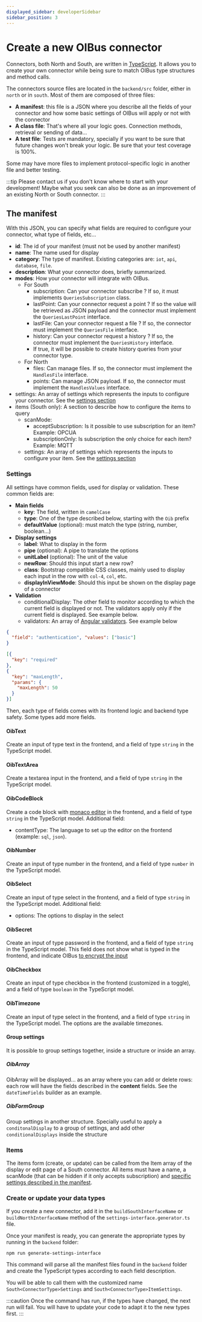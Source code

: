 ```yaml
---
displayed_sidebar: developerSidebar
sidebar_position: 3
---
```


# Create a new OIBus connector
Connectors, both North and South, are written in [TypeScript](https://www.typescriptlang.org/). It allows you to create your
own connector while being sure to match OIBus type structures and method calls.

The connectors source files are located in the `backend/src` folder, either in `north` or in `south`. Most of them are
composed of three files:
- **A manifest**: this file is a JSON where you describe all the fields of your connector and how some basic settings of OIBus
will apply or not with the connector
- **A class file**: That's where all your logic goes. Connection methods, retrieval or sending of data...
- **A test file**: Tests are mandatory, specially if you want to be sure that future changes won't break your logic. Be sure
that your test coverage is 100%.

Some may have more files to implement protocol-specific logic in another file and better testing.

:::tip
Please contact us if you don't know where to start with your development! Maybe what you seek can also be done as an 
improvement of an existing North or South connector.
:::

## The manifest
With this JSON, you can specify what fields are required to configure your connector, what type of fields, etc...
- **id**: The id of your manifest (must not be used by another manifest)
- **name**: The name used for display
- **category**: The type of manifest. Existing categories are: `iot`, `api`, `database`, `file`. 
- **description**: What your connector does, briefly summarized.
- **modes**: How your connector will integrate with OIBus.
  - For South
    - subscription: Can your connector subscribe ? If so, it must implements `QueriesSubscription` class. 
    - lastPoint: Can your connector request a point ? If so the value will be retrieved as JSON payload and the connector must implement the `QueriesLastPoint` interface.
    - lastFile: Can your connector request a file ? If so, the connector must implement the `QueriesFile` interface.
    - history: Can your connector request a history ? If so, the connector must implement the `QueriesHistory` interface. 
    - If true, it will be possible to create history queries from your connector type.
  - For North
    - files: Can manage files. If so, the connector must implement the `HandlesFile` interface.
    - points: Can manage JSON payload. If so, the connector must implement the `HandlesValues` interface.
- settings: An array of settings which represents the inputs to configure your connector. See the [settings section](#settings)
- items (South only): A section to describe how to configure the items to query
  - scanMode:
    - acceptSubscription: Is it possible to use subscription for an item? Example: OPCUA
    - subscriptionOnly: Is subscription the only choice for each item? Example: MQTT 
  - settings: An array of settings which represents the inputs to configure your item. See the [settings section](#settings)

### Settings
All settings have common fields, used for display or validation. These common fields are:
- **Main fields**
  - **key**: The field, written in `camelCase`
  - **type**: One of the type described below, starting with the `Oib` prefix
  - **defaultValue** (optional): must match the type (string, number, boolean...)
- **Display settings**
  - **label**: What to display in the form 
  - **pipe** (optional): A pipe to translate the options
  - **unitLabel** (optional): The unit of the value
  - **newRow**: Should this input start a new row?
  - **class**: Bootstrap compatible CSS classes, mainly used to display each input in the row with `col-4`, `col`, etc.
  - **displayInViewMode**: Should this input be shown on the display page of a connector 
- **Validation**
  - conditionalDisplay: The other field to monitor according to which the current field is displayed or not. The validators apply only 
if the current field is displayed. See example below.
  - validators: An array of [Angular validators](https://angular.io/api/forms/Validators). See example below

```json title="Conditional display example"
{
  "field": "authentication", "values": ["basic"]
}
```
```json title="Validator example"
[{
  "key": "required"
},
{
  "key": "maxLength",
  "params": {
    "maxLength": 50
  }
}]
```

Then, each type of fields comes with its frontend logic and backend type safety. Some types add more fields.

#### OibText
Create an input of type text in the frontend, and a field of type `string` in the TypeScript model.

#### OibTextArea
Create a textarea input in the frontend, and a field of type `string` in the TypeScript model.

#### OibCodeBlock
Create a code block with [monaco editor](https://microsoft.github.io/monaco-editor/) in the frontend, and a field of type
`string` in the TypeScript model.
Additional field:
- contentType: The language to set up the editor on the frontend (example: `sql`, `json`).

#### OibNumber
Create an input of type number in the frontend, and a field of type `number` in the TypeScript model.

#### OibSelect
Create an input of type select in the frontend, and a field of type `string` in the TypeScript model.
Additional field:
- options: The options to display in the select

#### OibSecret
Create an input of type password in the frontend, and a field of type `string` in the TypeScript model.
This field does not show what is typed in the frontend, and indicate OIBus [to encrypt the 
input](../guide/advanced/oibus-security.md#oibus-security)

#### OibCheckbox
Create an input of type checkbox in the frontend (customized in a toggle), and a field of type `boolean` in the TypeScript 
model.

#### OibTimezone
Create an input of type select in the frontend, and a field of type `string` in the TypeScript model. The options are the 
available timezones.

#### Group settings
It is possible to group settings together, inside a structure or inside an array. 

##### OibArray
OibArray will be displayed... as an array where you can add or delete rows: each row will have the fields described in 
the **content** fields. See the `dateTimeFields` builder as an example.

##### OibFormGroup
Group settings in another structure. Specially useful to apply a `conditonalDisplay` to a group of settings, and add other
`conditionalDisplays` inside the structure

### Items
The items form (create, or update) can be called from the Item array of the display or edit page of a South connector.
All items must have a name, a scanMode (that can be hidden if it only accepts subscription) and [specific settings described
in the manifest](#settings).

### Create or update your data types
If you create a new connector, add it in the `buildSouthInterfaceName` or `buildNorthInterfaceName` method of the 
`settings-interface.generator.ts` file.

Once your manifest is ready, you can generate the appropriate types by running in the `backend` folder:
```
npm run generate-settings-interface
``` 

This command will parse all the manifest files found in the `backend` folder and create the TypeScript types according 
to each field description.

You will be able to call them with the customized name `South<ConnectorType>Settings` and `South<ConnectorType>ItemSettings`.

:::caution 
Once the command has run, if the types have changed, the next run will fail. You will have to update your code to adapt 
it to the new types first.
:::